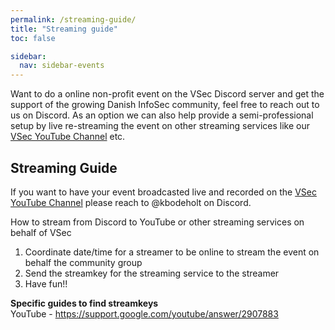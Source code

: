 ```yaml
---
permalink: /streaming-guide/
title: "Streaming guide"
toc: false

sidebar:
  nav: sidebar-events
---
```

Want to do a online non-profit event on the VSec Discord server and get the support of the growing Danish InfoSec community, feel free to reach out to us on Discord. As an option we can also help provide a semi-professional setup by live re-streaming the event on other streaming services like our [VSec YouTube Channel](https://www.youtube.com/channel/UCGQCK473y181BjNMJLrW11g) etc.

## Streaming Guide

If you want to have your event broadcasted live and recorded on the [VSec YouTube Channel](https://www.youtube.com/channel/UCGQCK473y181BjNMJLrW11g) please reach to @kbodeholt on Discord.

How to stream from Discord to YouTube or other streaming services on behalf of VSec
1. Coordinate date/time for a streamer to be online to stream the event on behalf the community group
2. Send the streamkey for the streaming service to the streamer
3. Have fun!!

**Specific guides to find streamkeys**   
YouTube - https://support.google.com/youtube/answer/2907883